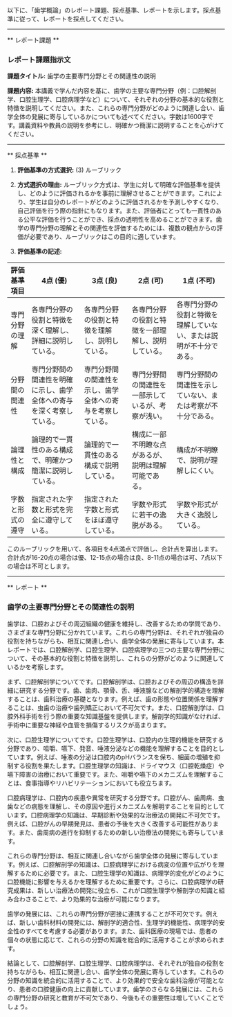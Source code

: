 以下に、「歯学概論」のレポート課題、採点基準、レポートを示します。採点基準に従って、レポートを採点してください。

---------------------------------------
** レポート課題 **

### レポート課題指示文

**課題タイトル:** 歯学の主要専門分野とその関連性の説明

**課題内容:** 本講義で学んだ内容を基に、歯学の主要な専門分野（例：口腔解剖学、口腔生理学、口腔病理学など）について、それぞれの分野の基本的な役割と特徴を説明してください。また、これらの専門分野がどのように関連し合い、歯学全体の発展に寄与しているかについても述べてください。字数は1600字です。講義資料や教員の説明を参考にし、明確かつ簡潔に説明することを心がけてください。

---------------------------------------
** 採点基準 **

1. **評価基準の方式選択:** (3) ルーブリック

2. **方式選択の理由:** 
   ルーブリック方式は、学生に対して明確な評価基準を提供し、どのように評価されるかを事前に理解させることができます。これにより、学生は自分のレポートがどのように評価されるかを予測しやすくなり、自己評価を行う際の指針にもなります。また、評価者にとっても一貫性のある公平な評価を行うことができ、採点の透明性を高めることができます。歯学の専門分野の理解とその関連性を評価するためには、複数の観点からの評価が必要であり、ルーブリックはこの目的に適しています。

3. **評価基準の記述:**

| 評価基準項目       | 4点 (優)                                      | 3点 (良)                                      | 2点 (可)                                      | 1点 (不可)                                    |
|--------------------|----------------------------------------------|----------------------------------------------|----------------------------------------------|----------------------------------------------|
| 専門分野の理解     | 各専門分野の役割と特徴を深く理解し、詳細に説明している。 | 各専門分野の役割と特徴を理解し、説明している。 | 各専門分野の役割と特徴を一部理解し、説明している。 | 各専門分野の役割と特徴を理解していない、または説明が不十分である。 |
| 分野間の関連性     | 専門分野間の関連性を明確に示し、歯学全体への寄与を深く考察している。 | 専門分野間の関連性を示し、歯学全体への寄与を考察している。 | 専門分野間の関連性を一部示しているが、考察が浅い。 | 専門分野間の関連性を示していない、または考察が不十分である。 |
| 論理性と構成       | 論理的で一貫性のある構成で、明確かつ簡潔に説明している。 | 論理的で一貫性のある構成で説明している。 | 構成に一部不明瞭な点があるが、説明は理解可能である。 | 構成が不明瞭で、説明が理解しにくい。 |
| 字数と形式の遵守   | 指定された字数と形式を完全に遵守している。 | 指定された字数と形式をほぼ遵守している。 | 字数や形式に若干の逸脱がある。 | 字数や形式が大きく逸脱している。 |

このルーブリックを用いて、各項目を4点満点で評価し、合計点を算出します。合計点が16-20点の場合は優、12-15点の場合は良、8-11点の場合は可、7点以下の場合は不可とします。

---------------------------------------
** レポート **
### 歯学の主要専門分野とその関連性の説明

歯学は、口腔およびその周辺組織の健康を維持し、改善するための学問であり、さまざまな専門分野に分かれています。これらの専門分野は、それぞれが独自の役割を持ちながらも、相互に関連し合い、歯学全体の発展に寄与しています。本レポートでは、口腔解剖学、口腔生理学、口腔病理学の三つの主要な専門分野について、その基本的な役割と特徴を説明し、これらの分野がどのように関連しているかを考察します。

まず、口腔解剖学についてです。口腔解剖学は、口腔およびその周辺の構造を詳細に研究する分野です。歯、歯肉、顎骨、舌、唾液腺などの解剖学的構造を理解することは、歯科治療の基礎となります。例えば、歯の形態や位置関係を理解することは、虫歯の治療や歯列矯正において不可欠です。また、口腔解剖学は、口腔外科手術を行う際の重要な知識基盤を提供します。解剖学的知識がなければ、手術中に重要な神経や血管を損傷するリスクが高まります。

次に、口腔生理学についてです。口腔生理学は、口腔内の生理的機能を研究する分野であり、咀嚼、嚥下、発音、唾液分泌などの機能を理解することを目的としています。例えば、唾液の分泌は口腔内のpHバランスを保ち、細菌の増殖を抑制する役割を果たします。口腔生理学の知識は、ドライマウス（口腔乾燥症）や嚥下障害の治療において重要です。また、咀嚼や嚥下のメカニズムを理解することは、食事指導やリハビリテーションにおいても役立ちます。

口腔病理学は、口腔内の疾患や異常を研究する分野です。口腔がん、歯周病、虫歯などの病態を理解し、その原因や進行メカニズムを解明することを目的としています。口腔病理学の知識は、早期診断や効果的な治療法の開発に不可欠です。例えば、口腔がんの早期発見は、患者の予後を大きく改善する可能性があります。また、歯周病の進行を抑制するための新しい治療法の開発にも寄与しています。

これらの専門分野は、相互に関連し合いながら歯学全体の発展に寄与しています。例えば、口腔解剖学の知識は、口腔病理学における病変の位置や広がりを理解するために必要です。また、口腔生理学の知識は、病理学的変化がどのように口腔機能に影響を与えるかを理解するために重要です。さらに、口腔病理学の研究成果は、新しい治療法の開発に役立ち、これが口腔生理学や解剖学の知識と組み合わさることで、より効果的な治療が可能になります。

歯学の発展には、これらの専門分野が密接に連携することが不可欠です。例えば、新しい歯科材料の開発には、解剖学的適合性、生理学的機能性、病理学的安全性のすべてを考慮する必要があります。また、歯科医療の現場では、患者の個々の状態に応じて、これらの分野の知識を総合的に活用することが求められます。

結論として、口腔解剖学、口腔生理学、口腔病理学は、それぞれが独自の役割を持ちながらも、相互に関連し合い、歯学全体の発展に寄与しています。これらの分野の知識を統合的に活用することで、より効果的で安全な歯科治療が可能となり、患者の口腔健康の向上に貢献しています。歯学のさらなる発展には、これらの専門分野の研究と教育が不可欠であり、今後もその重要性は増していくことでしょう。

